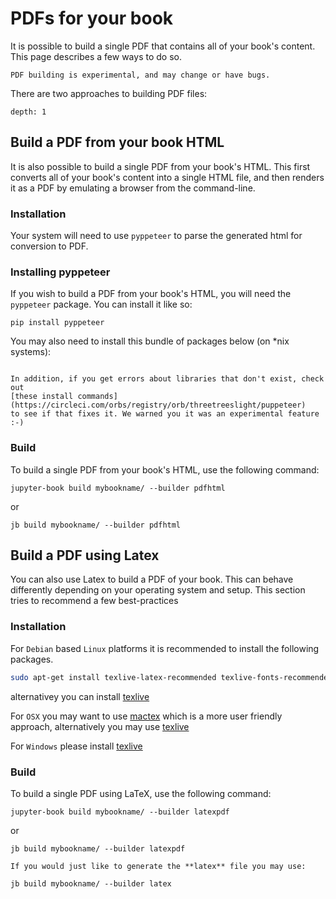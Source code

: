 # PDFs for your book

It is possible to build a single PDF that contains all of your book's content. This
page describes a few ways to do so.

```{warning}
PDF building is experimental, and may change or have bugs.
```

There are two approaches to building PDF files:

```{contents}
depth: 1
```

## Build a PDF from your book HTML

It is also possible to build a single PDF from your book's HTML. This first
converts all of your book's content into a single HTML file, and then renders
it as a PDF by emulating a browser from the command-line.

### Installation

Your system will need to use `pyppeteer` to parse the generated html for 
conversion to PDF.

### Installing pyppeteer

If you wish to build a PDF from your book's HTML, you will need the `pyppeteer` package.
You can install it like so:

```
pip install pyppeteer
```

You may also need to install this bundle of packages below (on *nix systems):

```{literalinclude} ../../.github/workflows/pyppeteer_reqs.txt
```

```{margin}
In addition, if you get errors about libraries that don't exist, check out
[these install commands](https://circleci.com/orbs/registry/orb/threetreeslight/puppeteer)
to see if that fixes it. We warned you it was an experimental feature :-)
```

### Build

To build a single PDF from your book's HTML, use the following command:

```
jupyter-book build mybookname/ --builder pdfhtml
```

or

```
jb build mybookname/ --builder pdfhtml
```

## Build a PDF using Latex

You can also use Latex to build a PDF of your book. This can behave differently depending on your
operating system and setup. This section tries to recommend a few best-practices

### Installation

For `Debian` based `Linux` platforms it is recommended to install the following packages.

```bash
sudo apt-get install texlive-latex-recommended texlive-fonts-recommended texlive-latex-extra latexmk
```

alternativey you can install [texlive](https://www.tug.org/texlive/quickinstall.html)

For `OSX` you may want to use [mactex](http://www.tug.org/mactex/) which is a more user friendly approach, alternatively you may use [texlive](https://www.tug.org/texlive/quickinstall.html)

For `Windows` please install [texlive](https://www.tug.org/texlive/windows.html)

### Build

To build a single PDF using LaTeX, use the following command:

```
jupyter-book build mybookname/ --builder latexpdf
```

or

```
jb build mybookname/ --builder latexpdf
```

```{note}
If you would just like to generate the **latex** file you may use:

jb build mybookname/ --builder latex
```
